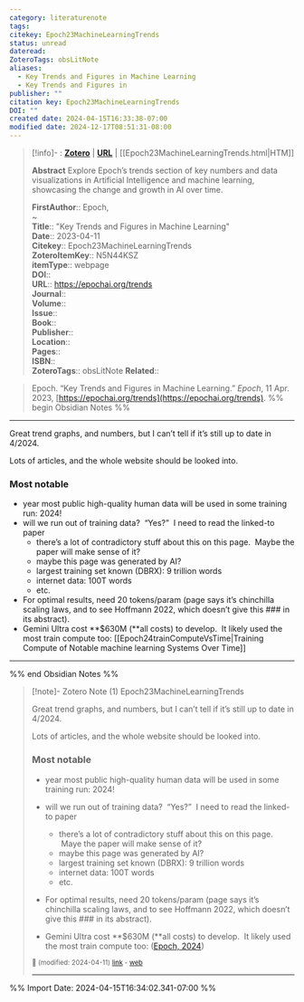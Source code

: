 ```yaml
---
category: literaturenote
tags: 
citekey: Epoch23MachineLearningTrends
status: unread
dateread: 
ZoteroTags: obsLitNote
aliases:
  - Key Trends and Figures in Machine Learning
  - Key Trends and Figures in
publisher: ""
citation key: Epoch23MachineLearningTrends
DOI: ""
created date: 2024-04-15T16:33:38-07:00
modified date: 2024-12-17T08:51:31-08:00
---
```


> [!info]- : [**Zotero**](zotero://select/library/items/N5N44KSZ)   | [**URL**](https://epochai.org/trends) | [[Epoch23MachineLearningTrends.html|HTM]]
>
> 
> **Abstract**
> Explore Epoch’s trends section of key numbers and data visualizations in Artificial Intelligence and machine learning, showcasing the change and growth in AI over time.
> 
> 
> **FirstAuthor**:: Epoch,   
~    
> **Title**:: "Key Trends and Figures in Machine Learning"  
> **Date**:: 2023-04-11  
> **Citekey**:: Epoch23MachineLearningTrends  
> **ZoteroItemKey**:: N5N44KSZ  
> **itemType**:: webpage  
> **DOI**::   
> **URL**:: https://epochai.org/trends  
> **Journal**::   
> **Volume**::   
> **Issue**::   
> **Book**::   
> **Publisher**::   
> **Location**::    
> **Pages**::   
> **ISBN**::   
> **ZoteroTags**:: obsLitNote
>**Related**:: 

> Epoch. “Key Trends and Figures in Machine Learning.” _Epoch_, 11 Apr. 2023, [https://epochai.org/trends](https://epochai.org/trends).
%% begin Obsidian Notes %%
___

Great trend graphs, and numbers, but I can’t tell if it’s still up to date in 4/2024.

Lots of articles, and the whole website should be looked into.

### Most notable

- year most public high-quality human data will be used in some training run: 2024!
- will we run out of training data?  “Yes?”  I need to read the linked-to paper
    - there’s a lot of contradictory stuff about this on this page.  Maybe the paper will make sense of it?
    - maybe this page was generated by AI?
    - largest training set known (DBRX): 9 trillion words
    - internet data: 100T words
    - etc.
- For optimal results, need 20 tokens/param (page says it’s chinchilla scaling laws, and to see Hoffmann 2022, which doesn’t give this ### in its abstract).
- Gemini Ultra cost **$630M (**all costs) to develop.  It likely used the most train compute too:  [[Epoch24trainComputeVsTime|Training Compute of Notable machine learning Systems Over Time]]
___
%% end Obsidian Notes %%

> [!note]- Zotero Note (1)
> Epoch23MachineLearningTrends
> 
> Great trend graphs, and numbers, but I can’t tell if it’s still up to date in 4/2024.
> 
> Lots of articles, and the whole website should be looked into.
> 
> ### Most notable
> 
> - year most public high-quality human data will be used in some training run: 2024!
> - will we run out of training data?  “Yes?”  I need to read the linked-to paper
>     
>     - there’s a lot of contradictory stuff about this on this page.  Maye the paper will make sense of it?
>     - maybe this page was generated by AI?
>     - largest training set known (DBRX): 9 trillion words
>     - internet data: 100T words
>     - etc.
> - For optimal results, need 20 tokens/param (page says it’s chinchilla scaling laws, and to see Hoffmann 2022, which doesn’t give this ### in its abstract).
> - Gemini Ultra cost **$630M (**all costs) to develop.  It likely used the most train compute too: ([Epoch, 2024](zotero://select/library/items/EUYLH282))
> 
> <small>📝️ (modified: 2024-04-11) [link](zotero://select/library/items/LR8HL7UR) - [web](http://zotero.org/users/60638/items/LR8HL7UR)</small>
>  
> ---




%% Import Date: 2024-04-15T16:34:02.341-07:00 %%
